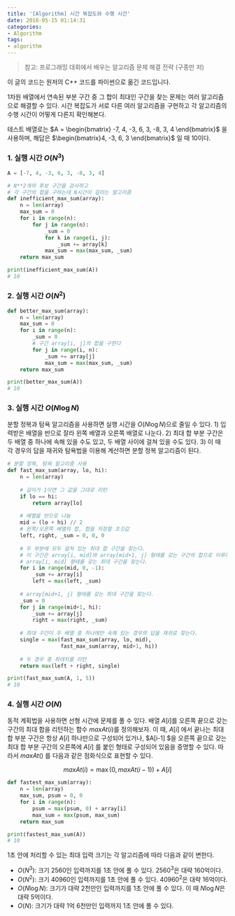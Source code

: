 ```yaml
---
title: '[Algorithm] 시간 복잡도와 수행 시간'
date: 2018-05-15 01:14:31
categories:
- Algorithm
tags:
- algorithm
---
```


> 참고: 프로그래밍 대회에서 배우는 알고리즘 문제 해결 전략 (구종만 저)

이 글의 코드는 원저의 C++ 코드를 파이썬으로 옮긴 코드입니다.



1차원 배열에서 연속된 부분 구간 중 그 합이 최대인 구간을 찾는 문제는 여러 알고리즘으로 해결할 수 있다. 시간 복잡도가 서로 다른 여러 알고리즘을 구현하고 각 알고리즘의 수행 시간이 어떻게 다른지 확인해본다.

테스트 배열로는 $A = \begin{bmatrix} -7, 4, -3, 6, 3, -8, 3, 4 \end{bmatrix}$ 을 사용하며, 해답은 $\begin{bmatrix}4, -3, 6, 3 \end{bmatrix}$ 일 때 10이다.



### 1. 실행 시간 $O(N^3)$

```python
A = [-7, 4, -3, 6, 3, -8, 3, 4]

# N**2개의 후보 구간을 검사하고
# 각 구간의 합을 구하는데 N시간이 걸리는 알고리즘
def inefficient_max_sum(array):
    n = len(array)
    max_sum = 0
    for i in range(n):
        for j in range(n):
            _sum = 0
            for k in range(i, j):
                _sum += array[k]
            max_sum = max(max_sum, _sum)
    return max_sum

print(inefficient_max_sum(A))
# 10
```



### 2. 실행 시간 $O(N^2)$

```python
def better_max_sum(array):
    n = len(array)
    max_sum = 0
    for i in range(n):
        _sum = 0
        # 구간 array[i, j]의 합을 구한다
        for j in range(i, n):
            _sum += array[j]
            max_sum = max(max_sum, _sum)
    return max_sum

print(better_max_sum(A))
# 10
```



### 3. 실행 시간 $O(N\log{N})$

분할 정복과 탐욕 알고리즘을 사용하면 실행 시간을 $O(N\log{N})$으로 줄일 수 있다. 1) 입력받은 배열을 반으로 잘라 왼쪽 배열과 오른쪽 배열로 나눈다. 2) 최대 합 부분 구간은 두 배열 중 하나에 속해 있을 수도 있고, 두 배열 사이에 걸쳐 있을 수도 있다. 3) 이 때 각 경우의 답을 재귀와 탐욕법을 이용해 계산하면 분할 정복 알고리즘이 된다.

```python
# 분할 정복, 탐욕 알고리즘 사용
def fast_max_sum(array, lo, hi):
    n = len(array)
 
    # 길이가 1이면 그 값을 그대로 리턴
    if lo == hi:
        return array[lo]
    
    # 배열을 반으로 나눔
    mid = (lo + hi) // 2
    # 왼쪽/오른쪽 배열의 합, 합을 저장할 초깃값
    left, right, _sum = 0, 0, 0
    
    # 두 부분에 모두 걸쳐 있는 최대 합 구간을 찾는다.
    # 이 구간은 array[i, mid]와 array[mid+1, j] 형태를 갖는 구간의 합으로 이루어진다.
    # array[i, mid] 형태를 갖는 최대 구간을 찾는다.
    for i in range(mid, 0, -1):
        _sum += array[i]
        left = max(left, _sum)
    
    # array[mid+1, j] 형태를 갖는 최대 구간을 찾는다.
    _sum = 0
    for j in range(mid+1, hi):
        _sum += array[j]
        right = max(right, _sum)
    
    # 최대 구간이 두 배열 중 하나에만 속해 있는 경우의 답을 재귀로 찾는다.
    single = max(fast_max_sum(array, lo, mid), 
                 fast_max_sum(array, mid+1, hi))
    
    # 두 경우 중 최대치를 리턴
    return max(left + right, single)

print(fast_max_sum(A, 1, 5))
# 10
```



### 4. 실행 시간 $O(N)$

동적 계획법을 사용하면 선형 시간에 문제를 풀 수 있다. 배열 $A[i]$를 오른쪽 끝으로 갖는 구간의 최대 합을 리턴하는 함수 $max  At(i)$를 정의해보자. 이 때, $A[i]$ 에서 끝나는 최대 합 부분 구간은 항상 $A[i]$ 하나만으로 구성되어 있거나, $A[i-1] $을 오른쪽 끝으로 갖는 최대 합 부분 구간의 오른쪽에 $A[i]$ 를 붙인 형태로 구성되어 있음을 증명할 수 있다. 따라서 $maxAt()$ 를 다음과 같은 점화식으로 표현할 수 있다.

$$maxAt(i) = \max(0, maxAt(i-1)) + A[i]$$

```python
def fastest_max_sum(array):
    n = len(array)
    max_sum, psum = 0, 0
    for i in range(n):
        psum = max(psum, 0) + array[i]
        max_sum = max(psum, max_sum)
    return max_sum

print(fastest_max_sum(A))
# 10
```



1초 안에 처리할 수 있는 최대 입력 크기는 각 알고리즘에 따라 다음과 같이 변한다.

- $O(N^3)$: 크기 2560인 입력까지를 1초 안에 풀 수 있다. $2560^3$은 대략 160억이다.
- $O(N^2)$: 크기 40960인 입력까지를 1초 안에 풀 수 있다. $40960^2$은 대략 16억이다.
- $O(N\log{N})$: 크기가 대략 2천만인 입력까지를 1초 안에 풀 수 있다. 이 때 $N\log{N}$은 대략 5억이다.
- $O(N)$: 크기가 대략 1억 6천만인 입력까지 1초 안에 풀 수 있다.